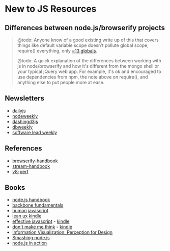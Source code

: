# New to JS Resources

## Differences between node.js/browserify projects

> @todo: Anyone know of a good existing write up of this that covers things
> like default variable scope doesn’t pollute global scope, require() everything,
> only [~13 globals](http://nodejs.org/api/globals.html).
>
> @todo: A quick explanation of the differences between working with js in
> node/browserify and how it's different from the mongo shell or your typical
> jQuery web app.  For example, it's ok and encouraged to use dependencies
> from npm, the note above on require(), and anything else to put people more
> at ease.

## Newsletters

- [dailyjs](http://dailyjs.com/)
- [nodeweekly](http://nodeweekly.com/)
- [dashingd3js](https://www.dashingd3js.com/)
- [dbweekly](http://dbweekly.com/)
- [software lead weekly](http://softwareleadweekly.com/)

## References

- [browserify-handbook](https://github.com/substack/browserify-handbook)
- [stream-handbook](https://github.com/substack/stream-handbook)
- [v8-perf](https://github.com/thlorenz/v8-perf)

## Books

- [node.js handbook](https://github.com/FredKSchott/NodeJS-Handbook)
- [backbone fundamentals](https://github.com/addyosmani/backbone-fundamentals)
- [human javascript](http://read.humanjavascript.com/)
- [lean ux](http://www.amazon.com/Lean-UX-Applying-Principles-Experience/dp/1449311652/)
  [kindle](http://www.amazon.com/Lean-UX-Applying-Principles-Experience-ebook/dp/B0074KA0A4/)
- [effective javascript](http://www.amazon.com/Effective-JavaScript-Specific-Software-Development/dp/0321812182/) -
  [kindle](http://www.amazon.com/Effective-JavaScript-Specific-Software-Development-ebook/dp/B00AC1RP14/)
- [don't make me think](http://www.amazon.com/Dont-Make-Think-Revisited-Usability/dp/0321965515/) -
  [kindle](http://www.amazon.com/Dont-Make-Think-Revisited-Usability-ebook/dp/B00HJUBRPG/)
- [Information Visualization: Perception for Design](http://www.amazon.com/gp/product/B0083JCI3W/)
- [Smashing node.js](http://www.amazon.com/gp/product/1119962595/)
- [node.js in action](http://www.amazon.com/Node-js-Action-Mike-Cantelon/dp/1617290572/)
